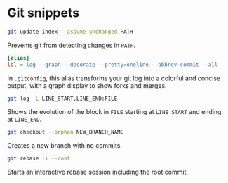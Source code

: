 # Git snippets

```bash
git update-index --assume-unchanged PATH
```

Prevents git from detecting changes in `PATH`.

```ini
[alias]
lol = log --graph --decorate --pretty=oneline --abbrev-commit --all
```

In `.gitconfig`, this alias transforms your git log into a colorful and
concise output, with a graph display to show forks and merges.

```bash
git log -L LINE_START,LINE_END:FILE
```

Shows the evolution of the block in `FILE` starting at `LINE_START` and
ending at `LINE_END`.

```bash
git checkout --orphan NEW_BRANCH_NAME
```

Creates a new branch with no commits.

```bash
git rebase -i --root
```

Starts an interactive rebase session including the root commit.

